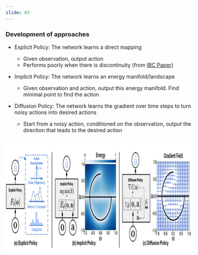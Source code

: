 ```yaml
---
slide: 03
---
```


### Development of approaches

- Explicit Policy: The network learns a direct mapping
    - Given observation, output action
    - Performs poorly when there is discontinuity (from [IBC Paper](https://arxiv.org/pdf/2109.00137))

- Implicit Policy: The network learns an energy manifold/landscape
    - Given observation and action, output this energy manifold. Find minimal point to find the action

- Diffusion Policy: The network learns the gradient over time steps to turn noisy actions into desired actions
    - Start from a noisy action, conditioned on the observation, output the direction that leads to the desired action

<img src="assets/img/dev.png" height="300" width="auto" />
